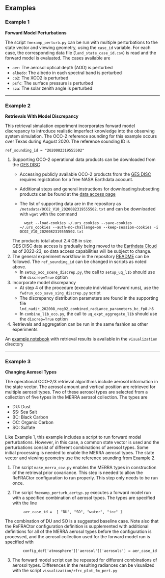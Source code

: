 ## Examples

### Example 1

**Forward Model Perturbations**

The script `fmexamp_perturb.py` can be run with multiple perturbations to the state vector and viewing geometry, using the `case_id` variable.
For each case, the corresponding data file (`land_state_case_id.csv`) is read and the forward model is evaluated. The cases available are 

* `aer`: The aerosol optical depth (AOD) is perturbed
* `albedo`: The albedo in each spectral band is perturbed
* `co2`: The XCO2 is perturbed
* `psfc`: The surface pressure is perturbed
* `sza`: The solar zenith angle is perturbed

*** 

### Example 2

**Retrievals With Model Discrepancy**

This retrieval simulation experiment incorporates forward model discrepancy to introduce realistic imperfect knowledge into the observing system simulation. The OCO-2 reference sounding for this example occurs over Texas during August 2020. The reference sounding ID is

```
ref_sounding_id = "2020082319555502"
```

1. Supporting OCO-2 operational data products can be downloaded from the [GES DISC](https://disc.gsfc.nasa.gov/)
    - Accessing publicly available OCO-2 products from the [GES DISC](https://disc.gsfc.nasa.gov/) requires registration for a free NASA Earthdata acocunt.
    - Additional steps and general instructions for downloading/subsetting products can be found at the [data access page](https://disc.gsfc.nasa.gov/data-access)
    - The list of supporting data are in the repository as `/metadata/OCO2_V10_2020082319555502.txt` and can be downloaded with `wget` with the command

            wget --load-cookies ~/.urs_cookies --save-cookies ~/.urs_cookies --auth-no-challenge=on --keep-session-cookies -i OCO2_V10_2020082319555502.txt  
    The products total about 2.4 GB in size.  
    GES DISC data access is gradually being moved to the [Earthdata Cloud](https://disc.gsfc.nasa.gov/information/documents?title=Migrating%20to%20the%20Cloud) as of 2022-23, so data access capabilities will be subject to change.
2. The general experiment workflow in the repository [README](../README.md) can be followed. The `ref_sounding_id` can be changed in scripts as noted above.
    - In `setup_oco_scene_discrep.py`, the call to `setup_uq_l1b` should use the `discrep=True` option
3. Incorporate model discrepancy
    - At step 4 of the procedure (execute individual forward runs), use the `fwdrun_oco_save_sing_discrep.py` script
    - The discrepancy distribution parameters are found in the supporting file `lnd_nadir_202008_reg02_combined_radiance_parameters_bc_fp8.h5`
    - In `combine_l1b_oco.py`, the call to `uq_expt_aggregate_l1b` should use the `discrep=True` option
4. Retrievals and aggregation can be run in the same fashion as other experiments

An [example notebook](../visualization/refrac_discrep_summary.ipynb) with retrieval results is available in the `visualization` directory

*** 

### Example 3 

**Changing Aerosol Types**

The operational OCO-2/3 retrieval algorithms include aerosol information in the state vector. The aerosol amount and vertical position are retrieved for multiple aerosol types. Two of these aerosol types are selected from a collection of five types in the MERRA aerosol collection. The types are 

* DU: Dust
* SS: Sea Salt
* BC: Black Carbon
* OC: Organic Carbon
* SO: Sulfate

Like Example 1, this example includes a script to run forward model perturbations. However, in this case, a common state vector is used and the perturbations consist of different combinations of aerosol types. Some initial processing is needed to enable the MERRA aerosol types. The state vector and viewing geometry use the reference sounding from Example 2.

1. The script `make_merra_cov.py` enables the MERRA types in construction of the retrieval prior covariance. This step is needed to allow the ReFRACtor configuration to run properly. This step only needs to be run once. 
2. The script `fmexamp_perturb_aertyp.py` executes a forward model run with a specified combination of aerosol types. The types are specified with the line  

            aer_case_id =  [ "DU", "SO", "water", "ice" ]
The combination of DU and SO is a suggested baseline case. Note also that the ReFRACtor configuration definition is supplemented with additional definitions for all of the MERRA aerosol types before the configuration is processed, and the aerosol collection used for the forward model run is specified with 

            config_def['atmosphere']['aerosol']['aerosols'] = aer_case_id
3. The forward model script can be repeated for different combinations of aerosol types. Differences in the resulting radiances can be visualized with the script `visualization/rfrc_plot_fm_pert.py`

